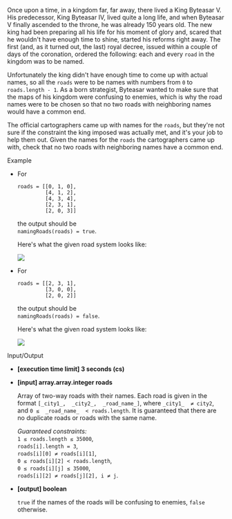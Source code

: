 
Once upon a time, in a kingdom far, far away, there lived a King Byteasar V. His predecessor, King Byteasar IV, lived quite a long life, and when Byteasar V finally ascended to the throne, he was already 150 years old. The new king had been preparing all his life for his moment of glory and, scared that he wouldn't have enough time to shine, started his reforms right away. The first (and, as it turned out, the last) royal decree, issued within a couple of days of the coronation, ordered the following: each and every  `road`  in the kingdom was to be named.

Unfortunately the king didn't have enough time to come up with actual names, so all the  `roads`  were to be names with numbers from  `0`  to  `roads.length - 1`. As a born strategist, Byteasar wanted to make sure that the maps of his kingdom were confusing to enemies, which is why the road names were to be chosen so that no two roads with neighboring names would have a common end.

The official cartographers came up with names for the  `roads`, but they're not sure if the constraint the king imposed was actually met, and it's your job to help them out. Given the names for the  `roads`  the cartographers came up with, check that no two roads with neighboring names have a common end.

Example

-   For
    
    ```
    roads = [[0, 1, 0],
             [4, 1, 2],
             [4, 3, 4],
             [2, 3, 1],
             [2, 0, 3]]
    
    ```
    
    the output should be  
    `namingRoads(roads) = true`.
    
    Here's what the given road system looks like:
    
    ![](https://codesignal.s3.amazonaws.com/tasks/namingRoads/img/example1.jpg?_tm=1582068889938)
    
-   For
    
    ```
    roads = [[2, 3, 1],
             [3, 0, 0],
             [2, 0, 2]]
    
    ```
    
    the output should be  
    `namingRoads(roads) = false`.
    
    Here's what the given road system looks like:
    
    ![](https://codesignal.s3.amazonaws.com/tasks/namingRoads/img/example2.jpg?_tm=1582068890222)
    

Input/Output

-   **[execution time limit] 3 seconds (cs)**
    
-   **[input] array.array.integer roads**
    
    Array of two-way roads with their names. Each road is given in the format  `[_city1_,  _city2_,  _road_name_]`, where  `_city1_  ≠ city2`, and  `0 ≤  _road_name_  < roads.length`. It is guaranteed that there are no duplicate roads or roads with the same name.
    
    _Guaranteed constraints:_  
    `1 ≤ roads.length ≤ 35000`,  
    `roads[i].length = 3`,  
    `roads[i][0] ≠ roads[i][1]`,  
    `0 ≤ roads[i][2] < roads.length`,  
    `0 ≤ roads[i][j] ≤ 35000`,  
    `roads[i][2] ≠ roads[j][2], i ≠ j`.
    
-   **[output] boolean**
    
    `true`  if the names of the roads will be confusing to enemies,  `false`  otherwise.
